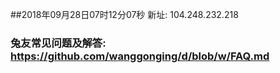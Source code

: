 ##2018年09月28日07时12分07秒 新址: 104.248.232.218
### 兔友常见问题及解答: https://github.com/wanggonging/d/blob/w/FAQ.md
